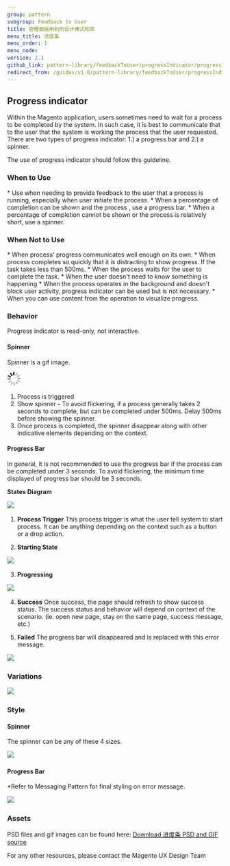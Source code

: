 ```yaml
---
group: pattern
subgroup: Feedback to User
title: 管理面板用到的设计模式和库
menu_title: 进度条
menu_order: 1
menu_node: 
version: 2.1
github_link: pattern-library/feedbackToUser/progressIndicator/progressIndicator.md
redirect_from: /guides/v1.0/pattern-library/feedbackToUser/progressIndicator/progressIndicator.html
---
```


## Progress indicator
Within the Magento application, users sometimes need to wait for a process to be completed by the system. In such case, it is best to communicate that to the user that the system is working the process that the user requested. There are two types of progress indicator: 1.) a progress bar and 2.) a spinner. 

The use of progress indicator should follow this guideline.

<h3 id="when-to-use">When to Use</h3>
* Use when needing to provide feedback to the user that a process is running, especially when user initiate the process.
* When a percentage of completion can be shown and the process , use a progress bar.
* When a percentage of completion cannot be shown or the process is relatively short, use a spinner.

<h3 id="when-not-to-use">When Not to Use</h3>
* When process' progress communicates well enough on its own.
* When process completes so quickly that it is distracting to show progress. If the task takes less than 500ms. 
* When the process waits for the user to complete the task. 
* When the user doesn't need to know something is happening
* When the process operates in the background and doesn't block user activity, progress indicator can be used but is not necessary.
* When you can use content from the operation to visualize progress.

<h3 id="behavior">Behavior</h3>

Progress indicator is read-only, not interactive. 

#### Spinner

Spinner is a gif image.

<img src="img/Spinner-lg.gif">

1. Process is triggered
2. Show spinner - To avoid flickering, if a process generally takes 2 seconds to complete, but can be completed under 500ms. Delay 500ms before showing the spinner.
3. Once process is completed, the spinner disappear along with other indicative elements depending on the context.

#### Progress Bar

In general, it is not recommended to use the progress bar if the process can be completed under 3 seconds. To avoid flickering, the minimum time displayed of progress bar should be 3 seconds.

**States Diagram**

<img src="img/progressbar-behavior-diagram.png">


1. **Process Trigger**
This process trigger is what the user tell system to start process. It can be anything depending on the context such as a button or a drop action.

2. **Starting State**

<img src="img/progressbar-starting-state.png">


3. **Progressing**

<img src="img/progressbar-progressing.png">

4. **Success**
Once success, the page should refresh to show success status. The success status and behavior will depend on context of the scenario. (ie. open new page, stay on the same page, success message, etc.)

5. **Failed**
The progress bar will disappeared and is replaced with this error message.

<img src="img/progressbar-failed.png">



<h3 id="variations">Variations</h3>

<img src="img/variations.png">


<h3 id="style">Style</h3>

#### Spinner

The spinner can be any of these 4 sizes.

<img src="img/style-spinner.png">

#### Progress Bar

*Refer to Messaging Pattern for final styling on error message.

<img src="img/style-progressbar.png">



<h3 id="assets">Assets</h3>
PSD files and gif images can be found here:
<a href="src/magento-progressbar.zip">Download 进度条 PSD and GIF source</a>


For any other resources, please contact the Magento UX Design Team
